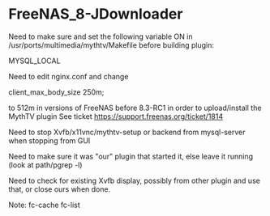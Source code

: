 FreeNAS_8-JDownloader
=====================

Need to make sure and set the following variable ON in /usr/ports/multimedia/mythtv/Makefile
before building plugin:

MYSQL_LOCAL

Need to edit nginx.conf and change

client_max_body_size 250m; 

to 512m in versions of FreeNAS before 8.3-RC1 in order to upload/install the MythTV plugin
See ticket https://support.freenas.org/ticket/1814

Need to stop Xvfb/x11vnc/mythtv-setup or backend from mysql-server when stopping from GUI

Need to make sure it was "our" plugin that started it, else leave it running (look at path/pgrep -l)

Need to check for existing Xvfb display, possibly from other plugin and use that, or close ours when done.

Note: fc-cache fc-list
